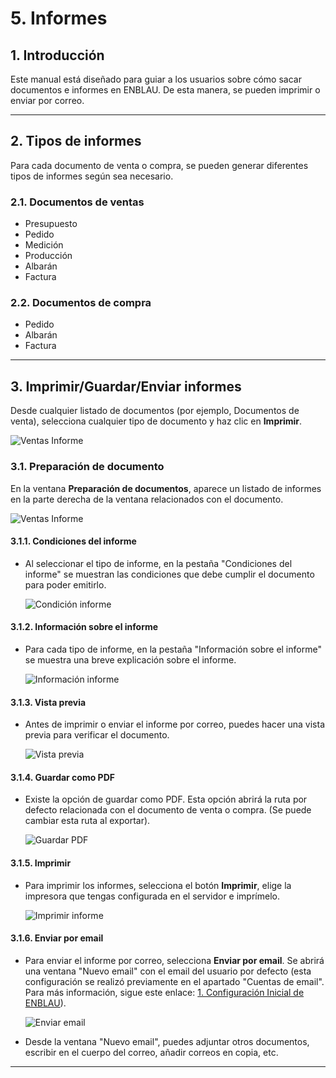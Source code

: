 # 5. Informes

<!-- ## Índice
1. [Introducción](#1-introducción)
2. [Tipos de Informes](#2-tipos-de-informes)
3. [Imprimir/Guardar/Enviar Informes](#3-imprimirguardarenviar-informes)
   - [3.1. Preparación de Documento](#31-preparación-de-documento)
     - [3.1.1. Condiciones del Informe](#311-condiciones-del-informe)
     - [3.1.2. Información sobre el Informe](#312-información-sobre-el-informe)
     - [3.1.3. Vista Previa](#313-vista-previa)
     - [3.1.4. Guardar como PDF](#314-guardar-como-pdf)
     - [3.1.5. Imprimir](#315-imprimir)
     - [3.1.6. Enviar por Email](#316-enviar-por-email) -->

## 1. Introducción
Este manual está diseñado para guiar a los usuarios sobre cómo sacar documentos e informes en ENBLAU. De esta manera, se pueden imprimir o enviar por correo.

---

## 2. Tipos de informes
Para cada documento de venta o compra, se pueden generar diferentes tipos de informes según sea necesario.

### 2.1. Documentos de ventas
- Presupuesto
- Pedido
- Medición
- Producción
- Albarán
- Factura

### 2.2. Documentos de compra
- Pedido
- Albarán
- Factura

---

## 3. Imprimir/Guardar/Enviar informes
Desde cualquier listado de documentos (por ejemplo, Documentos de venta), selecciona cualquier tipo de documento y haz clic en **Imprimir**.

  ![Ventas Informe](Imagenes/PR_Informes/ventas_informe.jpg)

### 3.1. Preparación de documento
En la ventana **Preparación de documentos**, aparece un listado de informes en la parte derecha de la ventana relacionados con el documento.

  ![Ventas Informe](Imagenes/PR_Informes/ventas_informe2.jpg)

#### 3.1.1. Condiciones del informe
- Al seleccionar el tipo de informe, en la pestaña "Condiciones del informe" se muestran las condiciones que debe cumplir el documento para poder emitirlo.

  ![Condición informe](Imagenes/PR_Informes/condicion_informe.jpg)

#### 3.1.2. Información sobre el informe
- Para cada tipo de informe, en la pestaña "Información sobre el informe" se muestra una breve explicación sobre el informe.

  ![Información informe](Imagenes/PR_Informes/informacion_informe.jpg)

#### 3.1.3. Vista previa
- Antes de imprimir o enviar el informe por correo, puedes hacer una vista previa para verificar el documento.

  ![Vista previa](Imagenes/PR_Informes/vista_previa.jpg)

#### 3.1.4. Guardar como PDF
- Existe la opción de guardar como PDF. Esta opción abrirá la ruta por defecto relacionada con el documento de venta o compra. (Se puede cambiar esta ruta al exportar).

  ![Guardar PDF](Imagenes/PR_Informes/guardar_pdf.jpg)

#### 3.1.5. Imprimir
- Para imprimir los informes, selecciona el botón **Imprimir**, elige la impresora que tengas configurada en el servidor e imprímelo.

  ![Imprimir informe](Imagenes/PR_Informes/imprimir_informe.jpg)

#### 3.1.6. Enviar por email
- Para enviar el informe por correo, selecciona **Enviar por email**. Se abrirá una ventana "Nuevo email" con el email del usuario por defecto (esta configuración se realizó previamente en el apartado "Cuentas de email". Para más información, sigue este enlace: [1. Configuración Inicial de ENBLAU](/Configuraciones/1.%20CO_Configuracion_Inicial_ENBLAU)).

  ![Enviar email](Imagenes/PR_Informes/enviar_email.jpg)

- Desde la ventana "Nuevo email", puedes adjuntar otros documentos, escribir en el cuerpo del correo, añadir correos en copia, etc.

---